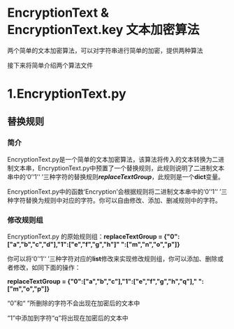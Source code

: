 # EncryptionText & EncryptionText.key 文本加密算法
两个简单的文本加密算法，可以对字符串进行简单的加密，提供两种算法

接下来将简单介绍两个算法文件

# 1.EncryptionText.py
## 替换规则
### 简介
EncryptionText.py是一个简单的文本加密算法，该算法将传入的文本转换为二进制文本串，EncryptionText.py中预置了一个替换规则，此规则说明了二进制文本串中的‘0’‘1’‘ ’三种字符的替换规则***replaceTextGroup***，此规则是一个**dict**变量。

EncryptionText.py中的函数‘Encryption’会根据规则将二进制文本串中的‘0’‘1’‘ ’三种字符替换为规则中对应的字符。你可以自由修改、添加、删减规则中的字符。
### 修改规则组
EncryptionText.py 的原始规则组：**replaceTextGroup = {"0":["a","b","c","d"],"1":["e","f","g","h"]" ":["m","n","o","p"]}**

你可以将‘0’‘1’‘ ’三种字符对应的**list**修改来实现修改规则组，你可以添加、删除或者修改，如同下面的操作：

**replaceTextGroup = {"0":["a","b","c"],"1":["e","f","g","h","q"]," ":["m","o","p"]}**

“0”和“ ”所删除的字符不会出现在加密后的文本中

“1”中添加到字符“q”将出现在加密后的文本中
 

